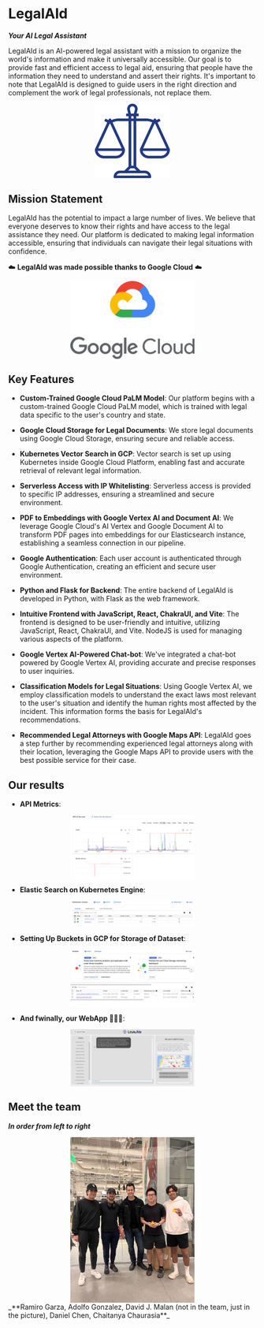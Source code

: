 # LegalAId
_**Your AI Legal Assistant**_

LegalAId is an AI-powered legal assistant with a mission to organize the world's information and make it universally accessible. Our goal is to provide fast and efficient access to legal aid, ensuring that people have the information they need to understand and assert their rights. It's important to note that LegalAId is designed to guide users in the right direction and complement the work of legal professionals, not replace them. 

<div style="display: flex; justify-content: center;">
  <img src="assets/balance.png" alt="LegalAId Logo" width="30%">
</div>

## Mission Statement

LegalAId has the potential to impact a large number of lives. We believe that everyone deserves to know their rights and have access to the legal assistance they need. Our platform is dedicated to making legal information accessible, ensuring that individuals can navigate their legal situations with confidence.

☁️ **LegalAId was made possible thanks to Google Cloud** ☁️

  <div style="display: flex; justify-content: center;">
  <img src="assets/gcp.png" alt="GCP Logo" width="50%">
  </div>

## Key Features

- **Custom-Trained Google Cloud PaLM Model**: Our platform begins with a custom-trained Google Cloud PaLM model, which is trained with legal data specific to the user's country and state.

- **Google Cloud Storage for Legal Documents**: We store legal documents using Google Cloud Storage, ensuring secure and reliable access.

- **Kubernetes Vector Search in GCP**: Vector search is set up using Kubernetes inside Google Cloud Platform, enabling fast and accurate retrieval of relevant legal information.

- **Serverless Access with IP Whitelisting**: Serverless access is provided to specific IP addresses, ensuring a streamlined and secure environment.

- **PDF to Embeddings with Google Vertex AI and Document AI**: We leverage Google Cloud's AI Vertex and Google Document AI to transform PDF pages into embeddings for our Elasticsearch instance, establishing a seamless connection in our pipeline.

- **Google Authentication**: Each user account is authenticated through Google Authentication, creating an efficient and secure user environment.

- **Python and Flask for Backend**: The entire backend of LegalAId is developed in Python, with Flask as the web framework.

- **Intuitive Frontend with JavaScript, React, ChakraUI, and Vite**: The frontend is designed to be user-friendly and intuitive, utilizing JavaScript, React, ChakraUI, and Vite. NodeJS is used for managing various aspects of the platform.

- **Google Vertex AI-Powered Chat-bot**: We've integrated a chat-bot powered by Google Vertex AI, providing accurate and precise responses to user inquiries.

- **Classification Models for Legal Situations**: Using Google Vertex AI, we employ classification models to understand the exact laws most relevant to the user's situation and identify the human rights most affected by the incident. This information forms the basis for LegalAId's recommendations.

- **Recommended Legal Attorneys with Google Maps API**: LegalAId goes a step further by recommending experienced legal attorneys along with their location, leveraging the Google Maps API to provide users with the best possible service for their case.

## Our results

- **API Metrics**:
<div style="display: flex; justify-content: center;">
  <img src="assets/Screenshot 2023-10-22 070353.png" alt="Hard Pic" width="50%">
</div>

- **Elastic Search on Kubernetes Engine**:
<div style="display: flex; justify-content: center;">
  <img src="assets/Screenshot 2023-10-22 070458.png" alt="Hard Pic" width="50%">
</div>

- **Setting Up Buckets in GCP for Storage of Dataset**:
<div style="display: flex; justify-content: center;">
  <img src="assets/Screenshot 2023-10-22 070532.png" alt="Hard Pic" width="50%">
</div>

- **And fwinally, our WebApp 🎉🙌🥳**:
<div style="display: flex; justify-content: center;">
  <img src="assets/image.png" alt="Hard Pic" width="50%">
</div>


## Meet the team
_**In order from left to right**_
<div style="display: flex; justify-content: center;">
  <img src="assets/hardpic.jpeg" alt="Hard Pic" width="50%">
</div>
_**Ramiro Garza, Adolfo Gonzalez, David J. Malan (not in the team, just in the picture), Daniel Chen, Chaitanya Chaurasia**_
